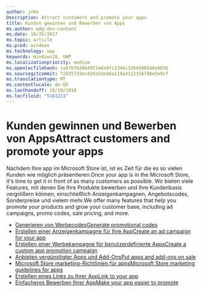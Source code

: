 ```yaml
---
author: jnHs
Description: Attract customers and promote your apps
title: Kunden gewinnen und Bewerben von Apps
ms.author: wdg-dev-content
ms.date: 10/26/2017
ms.topic: article
ms.prod: windows
ms.technology: uwp
keywords: Windows10, UWP
ms.localizationpriority: medium
ms.openlocfilehash: ca47bfb26649f2e8a9fc1344c3264d90548eb836
ms.sourcegitcommit: 72835733ec429a5deb6a11da4112336746e5e9cf
ms.translationtype: MT
ms.contentlocale: de-DE
ms.lasthandoff: 10/19/2018
ms.locfileid: "5161211"
---
```

# <a name="attract-customers-and-promote-your-apps"></a><span data-ttu-id="cf833-103">Kunden gewinnen und Bewerben von Apps</span><span class="sxs-lookup"><span data-stu-id="cf833-103">Attract customers and promote your apps</span></span>

<span data-ttu-id="cf833-104">Nachdem Ihre app im Microsoft Store ist, ist es Zeit für die es so vielen Kunden wie möglich präsentieren.</span><span class="sxs-lookup"><span data-stu-id="cf833-104">Once your app is in the Microsoft Store, it's time to get it in front of as many customers as possible.</span></span> <span data-ttu-id="cf833-105">Wir bieten viele Features, mit denen Sie Ihre Produkte bewerben und Ihre Kundenbasis vergrößern können, einschließlich Anzeigenkampagnen, Angebotscodes, Sonderpreise und vielem mehr.</span><span class="sxs-lookup"><span data-stu-id="cf833-105">We offer many features that help you promote your products and grow your customer base, including ad campaigns, promo codes, sale pricing, and more.</span></span>

-   [<span data-ttu-id="cf833-106">Generieren von Werbecodes</span><span class="sxs-lookup"><span data-stu-id="cf833-106">Generate promotional codes</span></span>](generate-promotional-codes.md)
-   [<span data-ttu-id="cf833-107">Erstellen einer Anzeigenkampagne für Ihre App</span><span class="sxs-lookup"><span data-stu-id="cf833-107">Create an ad campaign for your app</span></span>](create-an-ad-campaign-for-your-app.md)
-   [<span data-ttu-id="cf833-108">Erstellen einer Werbekampagne für benutzerdefinierte Apps</span><span class="sxs-lookup"><span data-stu-id="cf833-108">Create a custom app promotion campaign</span></span>](create-a-custom-app-promotion-campaign.md)
-   [<span data-ttu-id="cf833-109">Anbieten vergünstigter Apps und Add-Ons</span><span class="sxs-lookup"><span data-stu-id="cf833-109">Put apps and add-ons on sale</span></span>](put-apps-and-add-ons-on-sale.md)
-   [<span data-ttu-id="cf833-110">Microsoft Store marketing-Richtlinien für apps</span><span class="sxs-lookup"><span data-stu-id="cf833-110">Microsoft Store marketing guidelines for apps</span></span>](app-marketing-guidelines.md)
-   [<span data-ttu-id="cf833-111">Erstellen eines Links zu Ihrer App</span><span class="sxs-lookup"><span data-stu-id="cf833-111">Link to your app</span></span>](link-to-your-app.md)
-   [<span data-ttu-id="cf833-112">Einfacheres Bewerben Ihrer App</span><span class="sxs-lookup"><span data-stu-id="cf833-112">Make your app easier to promote</span></span>](make-your-app-easier-to-promote.md)

 

 
